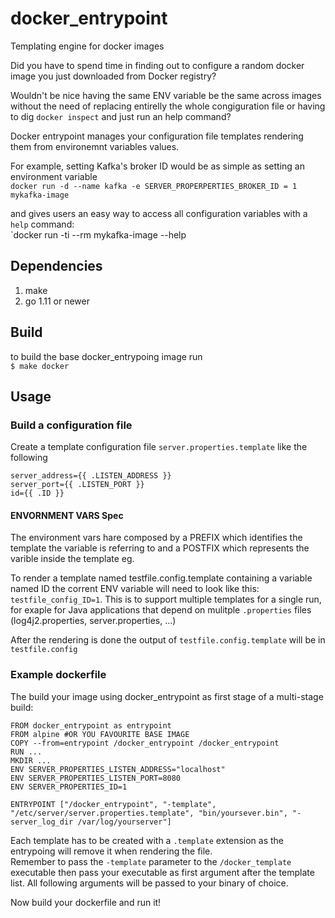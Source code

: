 # docker_entrypoint
Templating engine for docker images

Did you have to spend time in finding out to configure a random docker image you just downloaded from Docker registry?  

Wouldn't be nice having the same ENV variable be the same across images without the need of replacing entirelly the whole congiguration file or having to dig `docker inspect` and just run an help command?

Docker entrypoint manages your configuration file templates rendering them from environemnt variables values. 

For example, setting Kafka's broker ID would be as simple as setting an environment variable  
`docker run -d --name kafka -e SERVER_PROPERPERTIES_BROKER_ID = 1 mykafka-image`

and gives users an easy way to access all configuration variables with a `help` command:  
`docker run -ti --rm mykafka-image --help

## Dependencies
1. make 
2. go 1.11 or newer

## Build
to build the base docker_entrypoing image run  
`$ make docker`

## Usage
### Build a configuration file 
Create a template configuration file `server.properties.template` like the following  
```
server_address={{ .LISTEN_ADDRESS }}
server_port={{ .LISTEN_PORT }}
id={{ .ID }}
```
#### ENVORNMENT VARS Spec
The environment vars hare composed by a PREFIX which identifies the template the variable is referring to and a POSTFIX which represents the varible inside the template eg.

To render a template named testfile.config.template containing a variable named ID the corrent ENV variable will need to look like this:
`testfile_config_ID=1`. This is to support multiple templates for a single run, for exaple for Java applications that depend on mulitple `.properties` files (log4j2.properties, server.properties, ...)

After the rendering is done the output of `testfile.config.template` will be in `testfile.config`

### Example dockerfile
The build your image using docker_entrypoint as first stage of a multi-stage build:  
```
FROM docker_entrypoint as entrypoint
FROM alpine #OR YOU FAVOURITE BASE IMAGE
COPY --from=entrypoint /docker_entrypoint /docker_entrypoint
RUN ...
MKDIR ...
ENV SERVER_PROPERTIES_LISTEN_ADDRESS="localhost"
ENV SERVER_PROPERTIES_LISTEN_PORT=8080
ENV SERVER_PROPERTIES_ID=1

ENTRYPOINT ["/docker_entrypoint", "-template", "/etc/server/server.properties.template", "bin/yoursever.bin", "-server_log_dir /var/log/yourserver"]
```
Each template has to be created with a `.template` extension as the entrypoing will remove it when rendering the file.  
Remember to pass the `-template` parameter to the `/docker_template` executable then pass your executable as first argument after the template list. All following arguments will be passed to your binary of choice.

Now build your dockerfile and run it!

